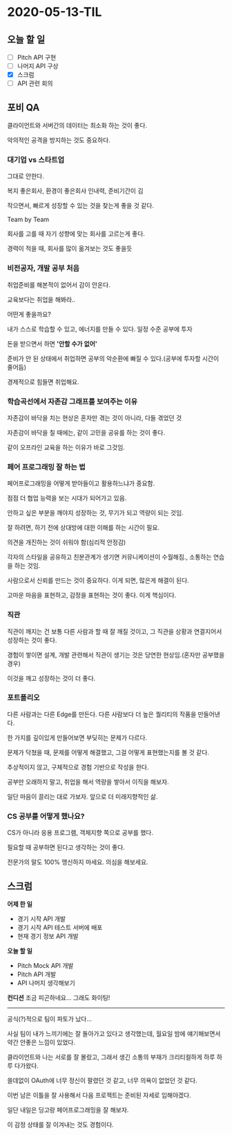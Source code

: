 # 2020-05-13-TIL

## 오늘 할 일

- [ ] Pitch API 구현
- [ ] 나머지 API 구상
- [x] 스크럼
- [ ] API 관련 회의

## 포비 QA

클라이언트와 서버간의 데이터는 최소화 하는 것이 좋다.

악의적인 공격을 방지하는 것도 중요하다.

### 대기업 vs 스타트업

그대로 안한다.

복지 좋은회사, 환경이 좋은회사 인내력, 준비기간이 김

작으면서, 빠르게 성장할 수 있는 것을 찾는게 좋을 것 같다.

Team by Team 

회사를 고를 때 자기 성향에 맞는 회사를 고르는게 좋다.

경력이 적을 때, 회사를 많이 옮겨보는 것도 좋을듯

### 비전공자, 개발 공부 처음

취업준비를 해본적이 없어서 감이 안온다.

교육보다는 취업을 해봐라..

어떤게 좋을까요?

내가 스스로 학습할 수 있고, 에너지를 만들 수 있다. 일정 수준 공부에 투자

돈을 받으면서 하면 **'안할 수가 없어'**

준비가 안 된 상태에서 취업하면 공부의 악순환에 빠질 수 있다.(공부에 투자할 시간이 줄어듬)

경제적으로 힘들면 취업해요.

### 학습곡선에서 자존감 그래프를 보여주는 이유

자존감이 바닥을 치는 현상은 혼자만 겪는 것이 아니라, 다들 겪었던 것

자존감이 바닥을 칠 때에는, 같이 고민을 공유를 하는 것이 좋다.

같이 오프라인 교육을 하는 이유가 바로 그것임.

### 페어 프로그래밍 잘 하는 법

페어프로그래밍을 어떻게 받아들이고 활용하느냐가 중요함.

점점 더 협업 능력을 보는 시대가 되어가고 있음.

안하고 싶은 부분을 깨야지 성장하는 것, 무기가 되고 역량이 되는 것임.

잘 하려면, 하기 전에 상대방에 대한 이해를 하는 시간이 필요.

의견을 개진하는 것이 쉬워야 함(심리적 안정감)

각자의 스타일을 공유하고 친분관계가 생기면 커뮤니케이션이 수월해짐., 소통하는 연습을 하는 것임.

사람으로서 신뢰를 만드는 것이 중요하다. 이게 되면, 많은게 해결이 된다.

고마운 마음을 표현하고, 감정을 표현하는 것이 좋다. 이게 핵심이다.

### 직관

직관이 깨지는 건 보통 다른 사람과 할 때 잘 깨질 것이고, 그 직관을 상황과 연결지어서 성장하는 것이 좋다.

경험이 쌓이면 설계, 개발 관련해서 직관이 생기는 것은 당연한 현상임.(혼자만 공부했을 경우)

이것을 깨고 성장하는 것이 더 좋다.

### 포트폴리오

다른 사람과는 다른 Edge를 만든다. 다른 사람보다 더 높은 퀄리티의 작품을 만들어낸다.

한 가지를 깊이있게 만들어보면 부딪히는 문제가 다르다.

문제가 닥쳤을 때, 문제를 어떻게 해결했고, 그걸 어떻게 표현했는지를 볼 것 같다.

추상적이지 않고, 구체적으로 경험 기반으로 작성을 한다.

공부만 오래하지 말고, 취업을 해서 역량을 쌓아서 이직을 해보자.

일단 마음이 끌리는 대로 가보자. 앞으로 더 미래지향적인 삶.

### CS 공부를 어떻게 했나요?

CS가 아니라 응용 프로그램, 객체지향 쪽으로 공부를 했다.

필요할 때 공부하면 된다고 생각하는 것이 좋다.

전문가의 말도 100% 맹신하지 마세요. 의심을 해보세요.

## 스크럼

**어제 한 일**

- 경기 시작 API 개발
- 경기 시작 API 테스트 서버에 배포
- 현재 경기 정보 API 개발

**오늘 할 일**

- Pitch Mock API 개발
- Pitch API 개발
- API 나머지 생각해보기

**컨디션**
조금 피곤하네요... 그래도 화이팅!

---

공식(?)적으로 팀이 파토가 났다...

사실 팀이 내가 느끼기에는 잘 돌아가고 있다고 생각했는데, 월요일 밤에 얘기해보면서 약간 안좋은 느낌이 있었다.

클라이언트와 나는 서로를 잘 몰랐고, 그래서 생긴 소통의 부재가 크리티컬하게 하루 하루 다가왔다.

쓸데없이 OAuth에 너무 정신이 팔렸던 것 같고, 너무 의욕이 없었던 것 같다.

이번 남은 이틀을 잘 사용해서 다음 프로젝트는 준비된 자세로 임해야겠다.

일단 내일은 딩고랑 페어프로그래밍을 잘 해보자.

이 감정 상태를 잘 이겨내는 것도 경험이다.

